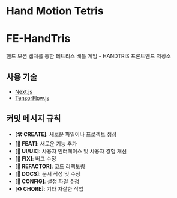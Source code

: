 # Hand Motion Tetris

# FE-HandTris
핸드 모션 캡쳐를 통한 테트리스 배틀 게임 - HANDTRIS 프론트엔드 저장소

## 사용 기술

- [Next.js](https://nextjs.org/)
- [TensorFlow.js](https://www.tensorflow.org/js)

## 커밋 메시지 규칙

- **[🛠️ CREATE]**: 새로운 파일이나 프로젝트 생성
- **[🪽 FEAT]**: 새로운 기능 추가
- **[🎨 UI/UX]**: 사용자 인터페이스 및 사용자 경험 개선
- **[🐛 FIX]**: 버그 수정
- **[🧹 REFACTOR]**: 코드 리팩토링
- **[📝 DOCS]**: 문서 작성 및 수정
- **[🔧 CONFIG]**: 설정 파일 수정
- **[♻️ CHORE]**: 기타 자잘한 작업
